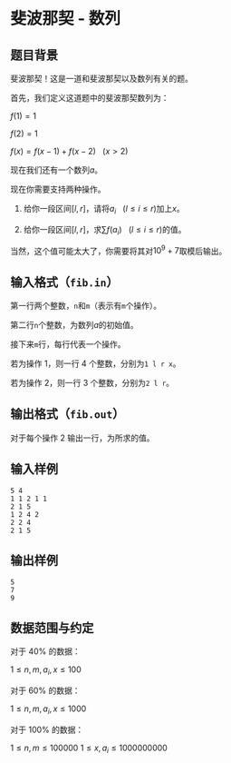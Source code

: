 # 斐波那契 - 数列

## 题目背景

斐波那契！这是一道和斐波那契以及数列有关的题。

首先，我们定义这道题中的斐波那契数列为：

$f(1) = 1$

$f(2) = 1$

$f(x) = f(x - 1) + f(x - 2) \ \ \ (x > 2)$

现在我们还有一个数列$a$。

现在你需要支持两种操作。

1. 给你一段区间$[l, r]$，请将$a_{i} \ \ \ (l \le i \le r)$加上$x$。

2. 给你一段区间$[l, r]$，求$\sum{f(a_{i})  \ \ \ (l \le i \le r)}$的值。

当然，这个值可能太大了，你需要将其对$10^9 + 7$取模后输出。

## 输入格式（`fib.in`）

第一行两个整数，`n`和`m`（表示有`m`个操作）。

第二行`n`个整数，为数列$a$的初始值。

接下来`m`行，每行代表一个操作。

若为操作 1，则一行 4 个整数，分别为`1 l r x`。

若为操作 2，则一行 3 个整数，分别为`2 l r`。

## 输出格式（`fib.out`）

对于每个操作 2 输出一行，为所求的值。

## 输入样例

```
5 4
1 1 2 1 1
2 1 5
1 2 4 2
2 2 4
2 1 5
```

## 输出样例

```
5
7
9
```

## 数据范围与约定

对于 40% 的数据：

$1 \le n, m, a_{i}, x \le 100$

对于 60% 的数据：

$1 \le n, m, a_{i}, x \le 1000$

对于 100% 的数据：

$1 \le n, m \le 100000$
$1 \le x, a_{i} \le 1000000000$
